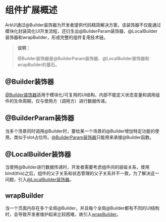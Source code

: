 # 组件扩展概述

ArkUI通过@Builder装饰器为开发者提供代码精简解决方案，该装饰器不仅能通过模块化封装简化UI开发流程，还衍生出@BuilderParam装饰器、@LocalBuilder装饰器和wrapBuilder，形成完整的组件复用技术链。

> **说明：**
>
> @Builder装饰器是@BuilderParam装饰器、@LocalBuilder装饰器和wrapBuilder的基石。

## @Builder装饰器

[@Builder装饰器](./arkts-builder.md)适用于模块化/可复用的UI结构，内部不能定义状态变量和调用组件的生命周期，仅与使用方（调用方）进行数据传递。

## @BuilderParam装饰器

当多个场景同时调用@Builder时，要给某一个场景的@Builder增加特定功能的使用，类似于slot占位符。[@BuilderParam装饰器](./arkts-builderparam.md)只能用来承接@Builder函数。

## @LocalBuilder装饰器

当使用@Builder进行数据传递时，开发者需要考虑组件间的层级关系，使用bind(this)之后，组件的父子关系和状态管理的父子关系并不一致，为了解决这一问题，引入[@LocalBuilder装饰器](./arkts-localBuilder.md)。

## wrapBuilder

当一个页面内存在多个全局@Builder，并且每个全局@Builder都有不同的UI结构时，会导致开发者维护起来比较困难，故引入[wrapBuilder](./arkts-wrapBuilder.md)。